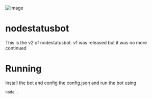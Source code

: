 ![image](https://github.com/anarcpowered/nodestatsbot/20241213_181252.png)


# nodestatusbot
This is the v2 of nodestatusbot. v1 was released but it was no more continued

# Running
Install the bot and config the config.json and run the bot using 

``node .``
